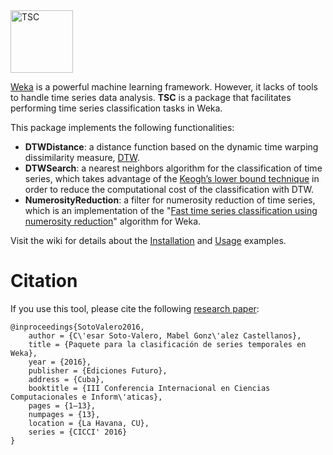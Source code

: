 <img src="https://cesarsotovalero.github.io/img/logos/TS-Classification_logo.svg" height="100px"  alt="TSC"/>

[Weka](https://www.cs.waikato.ac.nz/ml/weka) is a powerful machine learning framework. However, it lacks of tools to handle time series data analysis. **TSC** is a package that facilitates performing time series classification tasks in Weka. 

This package implements the following functionalities: 

- **DTWDistance**: a distance function based on the dynamic time warping dissimilarity measure, [DTW](https://en.wikipedia.org/wiki/Dynamic_time_warping). 
- **DTWSearch**: a nearest neighbors algorithm for the classification of time series, which takes advantage of the [Keogh’s lower bound technique](https://www.cs.ucr.edu/~eamonn/LB_Keogh.htm) in order to reduce the computational cost of the classification with DTW.
- **NumerosityReduction**: a filter for numerosity reduction of time series, which is an implementation of the "[Fast time series classification using numerosity reduction](https://dl.acm.org/doi/10.1145/1143844.1143974)" algorithm for Weka.


Visit the wiki for details about the [Installation](https://github.com/cesarsotovalero/timeSeriesClassification/wiki/Installation) and [Usage](https://github.com/cesarsotovalero/timeSeriesClassification/wiki/Usage) examples.

# Citation

If you use this tool, please cite the following [research paper](https://www.researchgate.net/publication/290379731_Paquete_para_la_clasificacion_de_series_temporales_en_Weka):

```
@inproceedings{SotoValero2016,
    author = {C\'esar Soto-Valero, Mabel Gonz\'alez Castellanos},
    title = {Paquete para la clasificación de series temporales en Weka},
    year = {2016},
    publisher = {Ediciones Futuro},
    address = {Cuba},
    booktitle = {III Conferencia Internacional en Ciencias Computacionales e Inform\'aticas},
    pages = {1–13},
    numpages = {13},
    location = {La Havana, CU},
    series = {CICCI' 2016}
}
```
